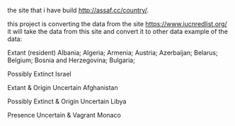 the site that i have build http://assaf.cc/country/.


this project is converting the data from the site https://www.iucnredlist.org/ 
it will take the data from this site and convert it to other data
example of the data:

Extant (resident)
Albania; Algeria; Armenia; Austria; Azerbaijan; Belarus; 
Belgium; Bosnia and Herzegovina; Bulgaria; 

Possibly Extinct
Israel

Extant & Origin Uncertain
Afghanistan

Possibly Extinct & Origin Uncertain
Libya

Presence Uncertain & Vagrant
Monaco
